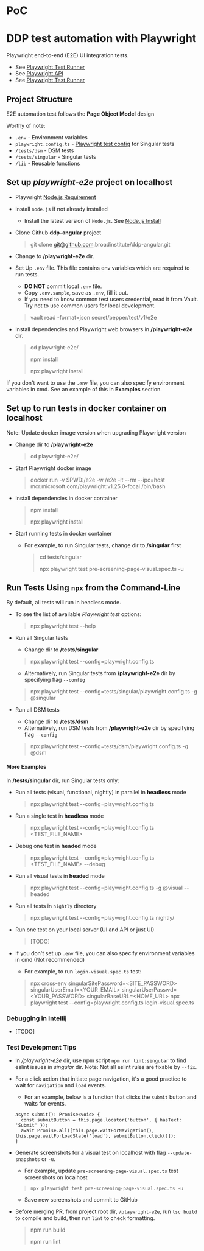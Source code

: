 # PoC
# DDP test automation with Playwright

Playwright end-to-end (E2E) UI integration tests.


* See [Playwright Test Runner](https://playwright.dev/docs/api/class-test)
* See [Playwright API](https://playwright.dev/docs/api/class-playwright)
* See [Playwright Test Runner](https://playwright.dev/docs/test-runners#playwright-test)

## Project Structure
E2E automation test follows the **Page Object Model** design

Worthy of note:
* `.env`     - Environment variables
* `playwright.config.ts` - [Playwright test config](https://playwright.dev/docs/test-configuration) for Singular tests
* `/tests/dsm` - DSM tests
* `/tests/singular` - Singular tests
* `/lib` - Reusable functions

## Set up *playwright-e2e* project on localhost

* Playwright [Node.js Requirement](https://playwright.dev/docs/troubleshooting#nodejs-requirements)
* Install `node.js` if not already installed 
  * Install the latest version of `Node.js`. See [Node.js Install](https://nodejs.dev/en/learn/how-to-install-nodejs/)
* Clone Github **ddp-angular** project
  > git clone git@github.com:broadinstitute/ddp-angular.git
* Change to **/playwright-e2e** dir.
* Set Up `.env` file. This file contains env variables which are required to run tests.
  * **DO NOT** commit local `.env` file.
  * Copy `.env.sample`, save as `.env`, fill it out.
  * If you need to know common test users credential, read it from Vault. Try not to use common users for local development.
  > vault read -format=json secret/pepper/test/v1/e2e 

* Install dependencies and Playwright web browsers in **/playwright-e2e** dir.
  > cd playwright-e2e/
  > 
  > npm install
  > 
  > npx playwright install

If you don't want to use the `.env` file, you can also specify environment variables in cmd. See an example of this in **Examples** section.


## Set up to run tests in docker container on localhost

Note: Update docker image version when upgrading Playwright version

- Change dir to **/playwright-e2e**
  > cd playwright-e2e/

- Start Playwright docker image
  > docker run -v $PWD:/e2e -w /e2e -it --rm --ipc=host mcr.microsoft.com/playwright:v1.25.0-focal /bin/bash

- Install dependencies in docker container
  > npm install
  >
  > npx playwright install

- Start running tests in docker container
  - For example, to run Singular tests, change dir to **/singular** first
    > cd tests/singular
    > 
    > npx playwright test pre-screening-page-visual.spec.ts -u


## Run Tests Using `npx` from the Command-Line

By default, all tests will run in headless mode.
* To see the list of available *Playwright test* options:
  > npx playwright test --help

* Run all Singular tests
  * Change dir to **/tests/singular**
  > npx playwright test --config=playwright.config.ts
  * Alternatively, run Singular tests from **/playwright-e2e** dir by specifying flag `--config`
  >  npx playwright test --config=tests/singular/playwright.config.ts -g @singular

* Run all DSM tests
  * Change dir to **/tests/dsm**
  * Alternatively, run DSM tests from **/playwright-e2e** dir by specifying flag `--config`
  >  npx playwright test --config=tests/dsm/playwright.config.ts -g @dsm

#### More Examples

In **/tests/singular** dir, run Singular tests only:

* Run all tests (visual, functional, nightly) in parallel in **headless** mode
  > npx playwright test --config=playwright.config.ts

* Run a single test in **headless** mode
  > npx playwright test --config=playwright.config.ts <TEST_FILE_NAME>

* Debug one test in **headed** mode
  > npx playwright test --config=playwright.config.ts <TEST_FILE_NAME> --debug

* Run all visual tests in **headed** mode
  > npx playwright test --config=playwright.config.ts -g @visual  --headed

* Run all tests in `nightly` directory
  > npx playwright test --config=playwright.config.ts nightly/

* Run one test on your local server (UI and API or just UI)
  > [TODO]

* If you don't set up `.env` file, you can also specify environment
  variables in cmd (Not recommended)
  * For example, to run `login-visual.spec.ts` test:
  > npx cross-env singularSitePassword=<SITE_PASSWORD> singularUserEmail=<YOUR_EMAIL> singularUserPasswd=<YOUR_PASSWORD> singularBaseURL=<HOME_URL> npx playwright test --config=playwright.config.ts login-visual.spec.ts

### Debugging in Intellij

- [TODO]

### Test Development Tips
- In */playwright-e2e* dir, use npm script `npm run lint:singular` to find eslint issues in *singular* dir. Note: Not all eslint rules are fixable by `--fix`.

- For a click action that initiate page navigation, it's a good practice to wait for `navigation` and `load` events.
  - For an example, below is a function that clicks the `submit` button and waits for events.
  ```
  async submit(): Promise<void> {
    const submitButton = this.page.locator('button', { hasText: 'Submit' });
    await Promise.all([this.page.waitForNavigation(), this.page.waitForLoadState('load'), submitButton.click()]);
  }
   ```

- Generate screenshots for a visual test on localhost with flag `--update-snapshots` or `-u`.
  - For example, update `pre-screening-page-visual.spec.ts` test screenshots on localhost
  > `npx playwright test pre-screening-page-visual.spec.ts -u`
  - Save new screenshots and commit to GitHub

- Before merging PR, from project root dir, `/playwright-e2e`, run `tsc build` to compile and build, then run `lint` to check formatting.
  > npm run build
  > 
  > npm run lint
